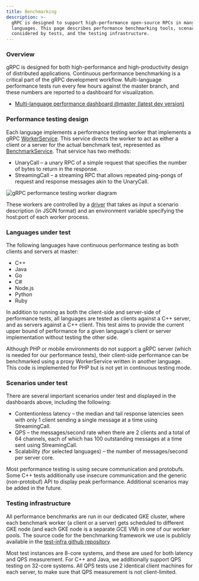 ```yaml
---
title: Benchmarking
description: >-
  gRPC is designed to support high-performance open-source RPCs in many
  languages. This page describes performance benchmarking tools, scenarios
  considered by tests, and the testing infrastructure.
---
```


### Overview

gRPC is designed for both high-performance and high-productivity design of
distributed applications. Continuous performance benchmarking is a critical part
of the gRPC development workflow. Multi-language performance tests run every few
hours against the master branch, and these numbers are reported to a dashboard
for visualization.

- [Multi-language performance dashboard @master (latest dev version)](https://performance-dot-grpc-testing.appspot.com/explore?dashboard=5180705743044608)

### Performance testing design

Each language implements a performance testing worker that implements a gRPC
[WorkerService](https://github.com/grpc/grpc/blob/master/src/proto/grpc/testing/worker_service.proto).
This service directs the worker to act as either a client or a server for the
actual benchmark test, represented as
[BenchmarkService](https://github.com/grpc/grpc/blob/master/src/proto/grpc/testing/benchmark_service.proto).
That service has two methods:

- UnaryCall – a unary RPC of a simple request that specifies the number of bytes
  to return in the response.
- StreamingCall – a streaming RPC that allows repeated ping-pongs of request and
  response messages akin to the UnaryCall.

![gRPC performance testing worker diagram](/img/testing_framework.png)

These workers are controlled by a
[driver](https://github.com/grpc/grpc/blob/master/test/cpp/qps/qps_json_driver.cc)
that takes as input a scenario description (in JSON format) and an environment
variable specifying the host:port of each worker process.

### Languages under test

The following languages have continuous performance testing as both clients and
servers at master:

- C++
- Java
- Go
- C#
- Node.js
- Python
- Ruby

In addition to running as both the client-side and server-side of performance
tests, all languages are tested as clients against a C++ server, and as servers
against a C++ client. This test aims to provide the current upper bound of
performance for a given language's client or server implementation without
testing the other side.

Although PHP or mobile environments do not support a gRPC server (which is
needed for our performance tests), their client-side performance can be
benchmarked using a proxy WorkerService written in another language. This code
is implemented for PHP but is not yet in continuous testing mode.

### Scenarios under test

There are several important scenarios under test and displayed in the dashboards
above, including the following:

- Contentionless latency – the median and tail response latencies seen with only
  1 client sending a single message at a time using StreamingCall.
- QPS – the messages/second rate when there are 2 clients and a total of 64
  channels, each of which has 100 outstanding messages at a time sent using
  StreamingCall.
- Scalability (for selected languages) – the number of messages/second per
  server core.

Most performance testing is using secure communication and protobufs. Some C++
tests additionally use insecure communication and the generic (non-protobuf) API
to display peak performance. Additional scenarios may be added in the future.

### Testing infrastructure

All performance benchmarks are run in our dedicated GKE cluster, where each
benchmark worker (a client or a server) gets scheduled to different GKE node
(and each GKE node is a separate GCE VM) in one of our worker pools. The source
code for the benchmarking framework we use is publicly available in the
[test-infra github repository](https://github.com/grpc/test-infra).

Most test instances are 8-core systems, and these are used for both latency and
QPS measurement. For C++ and Java, we additionally support QPS testing on
32-core systems. All QPS tests use 2 identical client machines for each server,
to make sure that QPS measurement is not client-limited.
